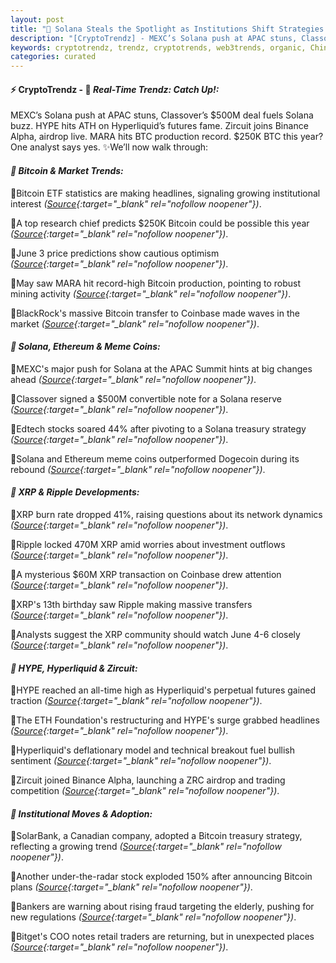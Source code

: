 ```yaml
---
layout: post
title: "🌌 Solana Steals the Spotlight as Institutions Shift Strategies Fast"
description: "[CryptoTrendz] - MEXC’s Solana push at APAC stuns, Classover’s $500M deal fuels Solana buzz. HYPE hits ATH on Hyperliquid’s futures fame. Zircuit joins Binance Alpha, airdrop live. MARA hits BTC production record. $250K BTC this year? One analyst says yes."
keywords: cryptotrendz, trendz, cryptotrends, web3trends, organic, China, Analyst, Crypto, Ethereum, Market, Airdrop, XRP, BTC, Bitcoin, Trading, Binance
categories: curated
---
```


#### ⚡ CryptoTrendz - 📌 *Real-Time Trendz: Catch Up!:*

MEXC’s Solana push at APAC stuns, Classover’s $500M deal fuels Solana buzz. HYPE hits ATH on Hyperliquid’s futures fame. Zircuit joins Binance Alpha, airdrop live. MARA hits BTC production record. $250K BTC this year? One analyst says yes. ✨We’ll now walk through:


#### *🔖  Bitcoin & Market Trends:*  

🔹Bitcoin ETF statistics are making headlines, signaling growing institutional interest *([Source](https://s.avyag.com/k19g){:target="_blank" rel="nofollow noopener"})*.  

🔹A top research chief predicts $250K Bitcoin could be possible this year *([Source](https://s.avyag.com/eo9q){:target="_blank" rel="nofollow noopener"})*.  

🔹June 3 price predictions show cautious optimism *([Source](https://s.avyag.com/bcww){:target="_blank" rel="nofollow noopener"})*.  

🔹May saw MARA hit record-high Bitcoin production, pointing to robust mining activity *([Source](https://s.avyag.com/oijr){:target="_blank" rel="nofollow noopener"})*.  

🔹BlackRock's massive Bitcoin transfer to Coinbase made waves in the market *([Source](https://s.avyag.com/bvzb){:target="_blank" rel="nofollow noopener"})*.  

#### *🔖  Solana, Ethereum & Meme Coins:*  

🔹MEXC's major push for Solana at the APAC Summit hints at big changes ahead *([Source](https://s.avyag.com/cpar){:target="_blank" rel="nofollow noopener"})*.  

🔹Classover signed a $500M convertible note for a Solana reserve *([Source](https://s.avyag.com/3lob){:target="_blank" rel="nofollow noopener"})*.  

🔹Edtech stocks soared 44% after pivoting to a Solana treasury strategy *([Source](https://s.avyag.com/hnfo){:target="_blank" rel="nofollow noopener"})*.  

🔹Solana and Ethereum meme coins outperformed Dogecoin during its rebound *([Source](https://s.avyag.com/ssv6){:target="_blank" rel="nofollow noopener"})*.  

#### *🔖  XRP & Ripple Developments:*  

🔹XRP burn rate dropped 41%, raising questions about its network dynamics *([Source](https://s.avyag.com/mxmd){:target="_blank" rel="nofollow noopener"})*.  

🔹Ripple locked 470M XRP amid worries about investment outflows *([Source](https://s.avyag.com/9dbq){:target="_blank" rel="nofollow noopener"})*.  

🔹A mysterious $60M XRP transaction on Coinbase drew attention *([Source](https://s.avyag.com/1s3a){:target="_blank" rel="nofollow noopener"})*.  

🔹XRP's 13th birthday saw Ripple making massive transfers *([Source](https://s.avyag.com/bvzb){:target="_blank" rel="nofollow noopener"})*.  

🔹Analysts suggest the XRP community should watch June 4-6 closely *([Source](https://s.avyag.com/p4jq){:target="_blank" rel="nofollow noopener"})*.  

#### *🔖  HYPE, Hyperliquid & Zircuit:*  

🔹HYPE reached an all-time high as Hyperliquid's perpetual futures gained traction *([Source](https://s.avyag.com/f92k){:target="_blank" rel="nofollow noopener"})*.  

🔹The ETH Foundation's restructuring and HYPE's surge grabbed headlines *([Source](https://s.avyag.com/2bil){:target="_blank" rel="nofollow noopener"})*.  

🔹Hyperliquid's deflationary model and technical breakout fuel bullish sentiment *([Source](https://s.avyag.com/zr27){:target="_blank" rel="nofollow noopener"})*.  

🔹Zircuit joined Binance Alpha, launching a ZRC airdrop and trading competition *([Source](https://s.avyag.com/ersd){:target="_blank" rel="nofollow noopener"})*.  

#### *🔖  Institutional Moves & Adoption:*  

🔹SolarBank, a Canadian company, adopted a Bitcoin treasury strategy, reflecting a growing trend *([Source](https://s.avyag.com/xt4j){:target="_blank" rel="nofollow noopener"})*.  

🔹Another under-the-radar stock exploded 150% after announcing Bitcoin plans *([Source](https://s.avyag.com/k9n5){:target="_blank" rel="nofollow noopener"})*.  

🔹Bankers are warning about rising fraud targeting the elderly, pushing for new regulations *([Source](https://s.avyag.com/m0it){:target="_blank" rel="nofollow noopener"})*.  

🔹Bitget's COO notes retail traders are returning, but in unexpected places *([Source](https://s.avyag.com/jbzm){:target="_blank" rel="nofollow noopener"})*.